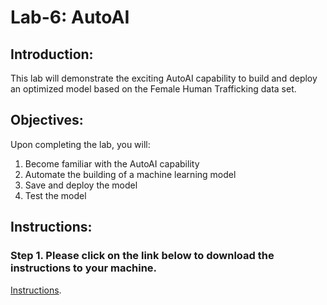 # Lab-6: AutoAI  

## Introduction: 

This lab will demonstrate the exciting AutoAI capability to build and deploy an optimized model based on the Female Human Trafficking data set.  

## Objectives: 

Upon completing the lab, you will:

1. Become familiar with the AutoAI capability
2. Automate the building of a machine learning model 
3. Save and deploy the model
4. Test the model  

## Instructions:

### Step 1.  Please click on the link below to download the instructions to your machine.

[Instructions](https://github.com/bleonardb3/DS_POT_08-26-2021/raw/main/Lab-6/FHTAutoAIv08-26-2021.pdf).



